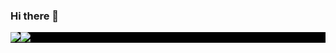 ### Hi there 👋

<!--Github Stats-->
<div style="display:flex; background-color: black;">
  <a href="https://github.com/mtkwebdev">
    <img align="center" style="max-width: 300px" src="https://github-readme-stats.vercel.app/api?username=mtkwebdev&theme=dark"/>
  </a>
  <br/>
  <a href="https://github.com/mtkwebdev"> 
    <img align="center" style="max-width: 300px" src="https://github-readme-stats.vercel.app/api/top-langs/?username=mtkwebdev&layout=compact&theme=dark"/>
  </a>
</div>
